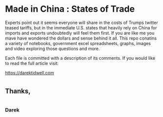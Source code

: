 #  <h1> Made in China : States of Trade


Experts point out it seems everyone will share in the costs of Trumps twitter teased tariffs, 
but in the immediate U.S. states that heavily rely on China for imports and exports undoubtedly will feel them first.
If you are like me you mave have wondered the dollars and sense behind it all.  This repo conatins a variety of 
notebooks, government excel spreadsheets, graphs, images and video exploring those questions and more.

Each file is committed with a description of its comments. If you would like to read the full article visit:

https://darektidwell.com


# <h2> Thanks,
# <h3> Darek 

